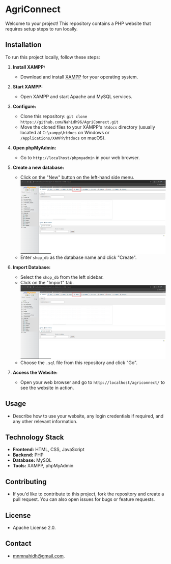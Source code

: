 # AgriConnect

Welcome to your project! This repository contains a PHP website that requires setup steps to run locally.

## Installation

To run this project locally, follow these steps:

1. **Install XAMPP:**
   - Download and install [XAMPP](https://www.apachefriends.org/index.html) for your operating system.

2. **Start XAMPP:**
   - Open XAMPP and start Apache and MySQL services.

3. **Configure:**
   - Clone this repository: `git clone https://github.com/Nahidh96/AgriConnect.git`
   - Move the cloned files to your XAMPP's `htdocs` directory (usually located at `C:\xampp\htdocs` on Windows or `/Applications/XAMPP/htdocs` on macOS).

3. **Open phpMyAdmin:**
   - Go to `http://localhost/phpmyadmin` in your web browser.

4. **Create a new database:**
   - Click on the "New" button on the left-hand side menu.
     ![Create Database](https://github.com/Nahidh96/AgriConnect/blob/master/readmefiles/clickimportdb.png?raw=true)
   - Enter `shop_db` as the database name and click "Create".

5. **Import Database:**
   - Select the `shop_db` from the left sidebar.
   - Click on the "Import" tab.
     ![Import Database](https://github.com/Nahidh96/AgriConnect/blob/master/readmefiles/clickimportdb.png?raw=true)
   - Choose the `.sql` file from this repository and click "Go".

6. **Access the Website:**
   - Open your web browser and go to `http://localhost/agriconnect/` to see the website in action.

## Usage

- Describe how to use your website, any login credentials if required, and any other relevant information.

## Technology Stack

- **Frontend:** HTML, CSS, JavaScript
- **Backend:** PHP
- **Database:** MySQL
- **Tools:** XAMPP, phpMyAdmin

## Contributing

- If you'd like to contribute to this project, fork the repository and create a pull request. You can also open issues for bugs or feature requests.

## License

- Apache License 2.0.

## Contact

- mnmnahidh@gmail.com.


